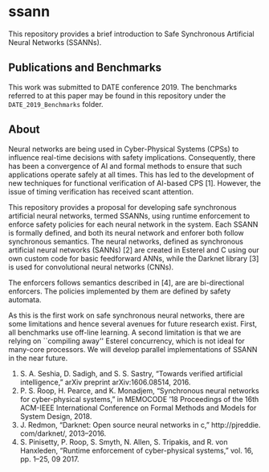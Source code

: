 # ssann

This repository provides a brief introduction to Safe Synchronous Artificial Neural Networks (SSANNs).

## Publications and Benchmarks

This work was submitted to DATE conference 2019. The benchmarks referred to at this paper may be found in this repository under the `DATE_2019_Benchmarks` folder.

## About

Neural networks are being used in Cyber-Physical Systems (CPSs) to influence
real-time decisions with safety implications. Consequently, there has
been a convergence of AI and formal methods to ensure that such
applications operate safely at all times. This has led to the development of new
techniques for functional verification of AI-based CPS [1]. However,
 the issue of timing verification has received scant attention. 

This repository provides a proposal for developing safe synchronous artificial neural networks, 
termed SSANNs, using runtime enforcement to enforce safety policies for each neural network in the system. 
Each SSANN is formally defined, and both its neural network and enforer both follow synchronous semantics. 
The neural networks, defined as synchronous artificial neural networks (SANNs) [2] are created in 
Esterel and C using our own custom code for basic feedforward ANNs, 
while the Darknet library [3] is used for convolutional neural networks (CNNs).

The enforcers follows semantics described in [4], are are bi-directional enforcers. The policies implemented by them are defined by safety automata.

As this is the first work on safe synchronous neural networks,
there are some limitations and hence several avenues
for future research exist. First, all benchmarks use off-line learning. A
second limitation is that we are relying on ``compiling away'' Esterel
concurrency, which is not ideal for many-core processors. We will develop parallel implementations
of SSANN in the near future.

1. S. A. Seshia, D. Sadigh, and S. S. Sastry, “Towards verified artificial
intelligence,” arXiv preprint arXiv:1606.08514, 2016.
2. P. S. Roop, H. Pearce, and K. Monadjem, “Synchronous neural networks
for cyber-physical systems,” in MEMOCODE ’18 Proceedings of the
16th ACM-IEEE International Conference on Formal Methods and
Models for System Design, 2018.
3. J. Redmon, “Darknet: Open source neural networks in c,” http://pjreddie.
com/darknet/, 2013–2016.
4. S. Pinisetty, P. Roop, S. Smyth, N. Allen, S. Tripakis, and R. von
Hanxleden, “Runtime enforcement of cyber-physical systems,” vol. 16,
pp. 1–25, 09 2017.
